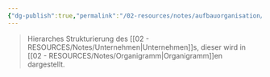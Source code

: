 ```yaml
---
{"dg-publish":true,"permalink":"/02-resources/notes/aufbauorganisation/","tags":["ausbildung/gfn/ap1/vorbereitung","organisation","wirtschaft/bwl"],"noteIcon":"","updated":"2025-10-29T12:59:02.819+01:00"}
---
```


>Hierarches Strukturierung des [[02 - RESOURCES/Notes/Unternehmen\|Unternehmen]]s, dieser wird in [[02 - RESOURCES/Notes/Organigramm\|Organigramm]]en dargestellt.

